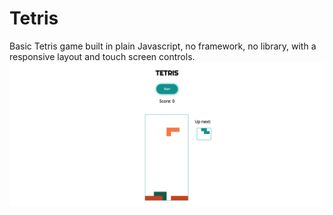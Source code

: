 # Tetris
Basic Tetris game built in plain Javascript, no framework, no library, with a responsive layout and touch screen controls.
![Product Presentation Image](https://github.com/andragh83/Tetris/blob/master/Tetris.png)
